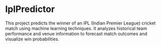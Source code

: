 # IplPredictor
This project predicts the winner of an IPL (Indian Premier League) cricket match using machine learning techniques. It analyzes historical team performance and venue information to forecast match outcomes and visualize win probabilities.
